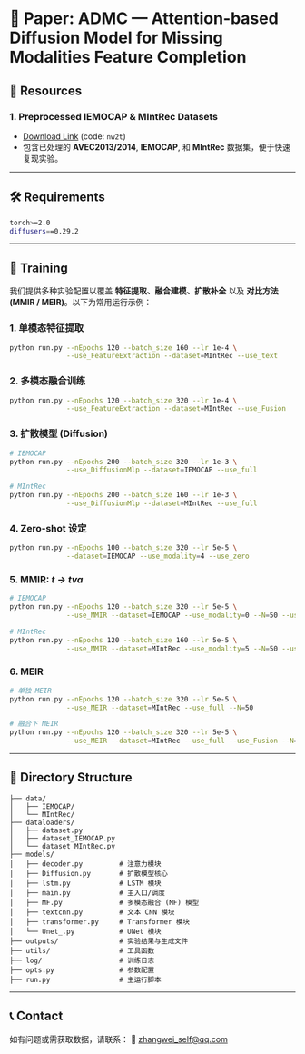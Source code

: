 # 📄 Paper: **ADMC — Attention-based Diffusion Model for Missing Modalities Feature Completion**

## 🔗 Resources

### 1. Preprocessed IEMOCAP & MIntRec Datasets

* [Download Link](https://pan.baidu.com/s/1IGo1cC9IjR2iTyYAOtyS8A?pwd=nw2t) (code: `nw2t`)
* 包含已处理的 **AVEC2013/2014**, **IEMOCAP**, 和 **MIntRec** 数据集，便于快速复现实验。

---

## 🛠️ Requirements

```bash
torch>=2.0
diffusers==0.29.2
```

---

## 🚀 Training

我们提供多种实验配置以覆盖 **特征提取、融合建模、扩散补全** 以及 **对比方法 (MMIR / MEIR)**。以下为常用运行示例：

### 1. 单模态特征提取

```bash
python run.py --nEpochs 120 --batch_size 160 --lr 1e-4 \
              --use_FeatureExtraction --dataset=MIntRec --use_text
```

### 2. 多模态融合训练

```bash
python run.py --nEpochs 120 --batch_size 320 --lr 1e-4 \
              --use_FeatureExtraction --dataset=MIntRec --use_Fusion
```

### 3. 扩散模型 (Diffusion)

```bash
# IEMOCAP
python run.py --nEpochs 200 --batch_size 320 --lr 1e-3 \
              --use_DiffusionMlp --dataset=IEMOCAP --use_full

# MIntRec
python run.py --nEpochs 200 --batch_size 160 --lr 1e-3 \
              --use_DiffusionMlp --dataset=MIntRec --use_full
```

### 4. Zero-shot 设定

```bash
python run.py --nEpochs 100 --batch_size 320 --lr 5e-5 \
              --dataset=IEMOCAP --use_modality=4 --use_zero
```

### 5. MMIR: *t → tva*

```bash
# IEMOCAP
python run.py --nEpochs 120 --batch_size 320 --lr 5e-5 \
              --use_MMIR --dataset=IEMOCAP --use_modality=0 --N=50 --use_full

# MIntRec
python run.py --nEpochs 120 --batch_size 160 --lr 5e-5 \
              --use_MMIR --dataset=MIntRec --use_modality=5 --N=50 --use_full
```

### 6. MEIR

```bash
# 单独 MEIR
python run.py --nEpochs 120 --batch_size 320 --lr 5e-5 \
              --use_MEIR --dataset=MIntRec --use_full --N=50

# 融合下 MEIR
python run.py --nEpochs 120 --batch_size 320 --lr 5e-5 \
              --use_MEIR --dataset=MIntRec --use_full --use_Fusion --N=50
```

---

## 📁 Directory Structure

```
├── data/
│   ├── IEMOCAP/
│   └── MIntRec/
├── dataloaders/
│   ├── dataset.py
│   ├── dataset_IEMOCAP.py
│   └── dataset_MIntRec.py
├── models/
│   ├── decoder.py         # 注意力模块
│   ├── Diffusion.py       # 扩散模型核心
│   ├── lstm.py            # LSTM 模块
│   ├── main.py            # 主入口/调度
│   ├── MF.py              # 多模态融合 (MF) 模型
│   ├── textcnn.py         # 文本 CNN 模块
│   ├── transformer.py     # Transformer 模块
│   └── Unet_.py           # UNet 模块
├── outputs/               # 实验结果与生成文件
├── utils/                 # 工具函数
├── log/                   # 训练日志
├── opts.py                # 参数配置
├── run.py                 # 主运行脚本
```

---

## 📞 Contact

如有问题或需获取数据，请联系：
📧 [zhangwei\_self@qq.com](mailto:zhangwei_self@qq.com)
